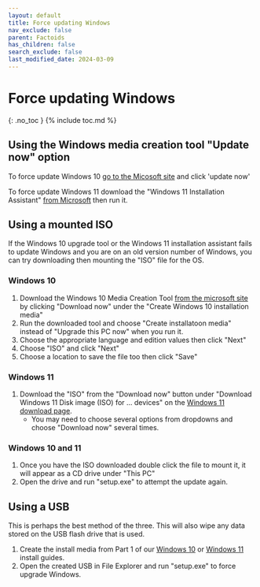 ```yaml
---
layout: default
title: Force updating Windows
nav_exclude: false
parent: Factoids
has_children: false
search_exclude: false
last_modified_date: 2024-03-09
---
```

# Force updating Windows
{: .no_toc }
{% include toc.md %}
## Using the Windows media creation tool "Update now" option
To force update Windows 10 [go to the Micosoft site](https://www.microsoft.com/en-us/software-download/windows10) and click 'update now'

To force update Windows 11 download the "Windows 11 Installation Assistant" [from Microsoft](https://www.microsoft.com/en-us/software-download/windows11) then run it.

## Using a mounted ISO
If the Windows 10 upgrade tool or the Windows 11 installation assistant fails to update Windows and you are on an old version number of Windows, you can try downloading then mounting the "ISO" file for the OS.

### Windows 10
1. Download the Windows 10 Media Creation Tool [from the microsoft site](https://www.microsoft.com/en-us/software-download/windows10) by clicking "Download now" under the "Create Windows 10 installation media"
2. Run the downloaded tool and choose "Create installatoon media" instead of "Upgrade this PC now" when you run it.
3. Choose the appropriate language and edition values then click "Next"
4. Choose "ISO" and click "Next"
5. Choose a location to save the file too then click "Save"

### Windows 11
1. Download the "ISO" from the "Download now" button under "Download Windows 11 Disk image (ISO) for ... devices" on the [Windows 11 download page](https://www.microsoft.com/en-us/software-download/windows11).
    - You may need to choose several options from dropdowns and choose "Download now" several times.

### Windows 10 and 11
1. Once you have the ISO downloaded double click the file to mount it, it will appear as a CD drive under "This PC"
2. Open the drive and run "setup.exe" to attempt the update again.

## Using a USB
This is perhaps the best method of the three. This will also wipe any data stored on the USB flash drive that is used.

1. Create the install media from Part 1 of our [Windows 10](/docs/installations/install-10#part-1-creating-usb-installer) or [Windows 11](/docs/installations/install-11#part-1-creating-usb-installer) install guides.
2. Open the created USB in File Explorer and run "setup.exe" to force upgrade Windows.